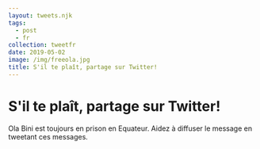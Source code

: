 ```yaml
---
layout: tweets.njk
tags:
  - post
  - fr
collection: tweetfr
date: 2019-05-02
image: /img/freeola.jpg
title: S'il te plaît, partage sur Twitter!
---
```

# S'il te plaît, partage sur Twitter!

Ola Bini est toujours en prison en Equateur. Aidez à diffuser le message en tweetant ces messages.
